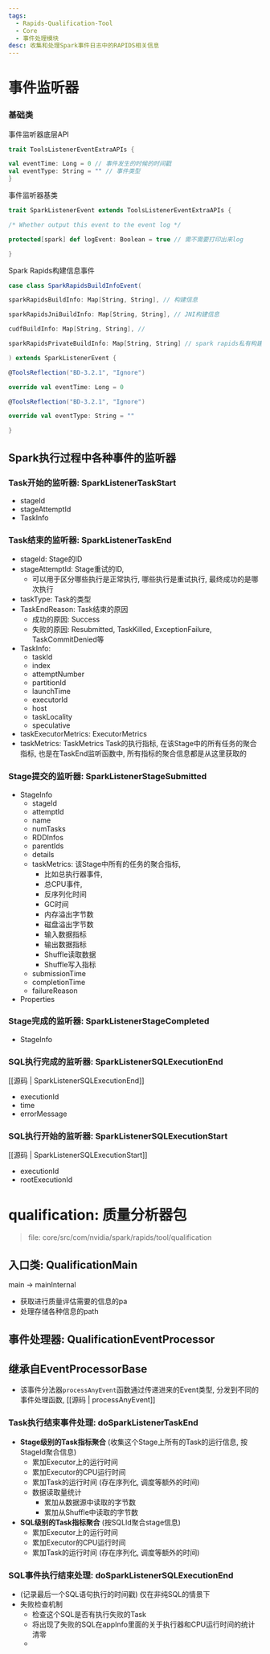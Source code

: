```yaml
---
tags:
  - Rapids-Qualification-Tool
  - Core
  - 事件处理模块
desc: 收集和处理Spark事件日志中的RAPIDS相关信息
---
```

# 事件监听器
### 基础类
事件监听器底层API

```scala
trait ToolsListenerEventExtraAPIs {

val eventTime: Long = 0 // 事件发生的时候的时间戳
val eventType: String = "" // 事件类型
}
```

事件监听器基类

```scala
trait SparkListenerEvent extends ToolsListenerEventExtraAPIs {

/* Whether output this event to the event log */

protected[spark] def logEvent: Boolean = true // 需不需要打印出来log

}
```

Spark Rapids构建信息事件

```scala
case class SparkRapidsBuildInfoEvent(

sparkRapidsBuildInfo: Map[String, String], // 构建信息

sparkRapidsJniBuildInfo: Map[String, String], // JNI构建信息

cudfBuildInfo: Map[String, String], // 

sparkRapidsPrivateBuildInfo: Map[String, String] // spark rapids私有构建信息

) extends SparkListenerEvent {

@ToolsReflection("BD-3.2.1", "Ignore")

override val eventTime: Long = 0

@ToolsReflection("BD-3.2.1", "Ignore")

override val eventType: String = ""

}
```

## Spark执行过程中各种事件的监听器
### Task开始的监听器: SparkListenerTaskStart
- stageId
- stageAttemptId
- TaskInfo
### Task结束的监听器: SparkListenerTaskEnd
- stageId: Stage的ID
- stageAttemptId: Stage重试的ID, 
	- 可以用于区分哪些执行是正常执行, 哪些执行是重试执行, 最终成功的是哪次执行
- taskType: Task的类型
- TaskEndReason: Task结束的原因
	- 成功的原因: Success
	- 失败的原因: Resubmitted, TaskKilled, ExceptionFailure, TaskCommitDenied等
- TaskInfo: 
	- taskId
	- index
	- attemptNumber
	- partitionId
	- launchTime
	- executorId
	- host
	- taskLocality
	- speculative
- taskExecutorMetrics: ExecutorMetrics
- taskMetrics: TaskMetrics Task的执行指标, 在该Stage中的所有任务的聚合指标, 也是在TaskEnd监听函数中, 所有指标的聚合信息都是从这里获取的
### Stage提交的监听器: SparkListenerStageSubmitted
- StageInfo
	- stageId
	- attemptId
	- name
	- numTasks
	- RDDInfos
	- parentIds
	- details
	- taskMetrics: 该Stage中所有的任务的聚合指标, 
		- 比如总执行器事件, 
		- 总CPU事件, 
		- 反序列化时间
		- GC时间
		- 内存溢出字节数
		- 磁盘溢出字节数
		- 输入数据指标
		- 输出数据指标
		- Shuffle读取数据
		- Shuffle写入指标
	- submissionTime
	- completionTime
	- failureReason
- Properties

### Stage完成的监听器: SparkListenerStageCompleted
- StageInfo
### SQL执行完成的监听器: SparkListenerSQLExecutionEnd
[[源码 | SparkListenerSQLExecutionEnd]]
- executionId
- time
- errorMessage
### SQL执行开始的监听器: SparkListenerSQLExecutionStart
[[源码 | SparkListenerSQLExecutionStart]]

- executionId
- rootExecutionId
# qualification: 质量分析器包 
> file: core/src/com/nvidia/spark/rapids/tool/qualification
## 入口类: QualificationMain
main -> mainInternal

- 获取进行质量评估需要的信息的pa
- 处理存储各种信息的path
## 事件处理器: QualificationEventProcessor
## 继承自EventProcessorBase
- 该事件分法器`processAnyEvent`函数通过传递进来的Event类型, 分发到不同的事件处理函数, [[源码 | processAnyEvent]]
### Task执行结束事件处理: doSparkListenerTaskEnd
- **Stage级别的Task指标聚合** (收集这个Stage上所有的Task的运行信息, 按StageId聚合信息)
	- 累加Executor上的运行时间
	- 累加Executor的CPU运行时间
	- 累加Task的运行时间 (存在序列化, 调度等额外的时间)
	- 数据读取量统计
		- 累加从数据源中读取的字节数
		- 累加从Shuffle中读取的字节数
- **SQL级别的Task指标聚合** (按SQLId聚合stage信息)
	- 累加Executor上的运行时间
	- 累加Executor的CPU运行时间
	- 累加Task的运行时间 (存在序列化, 调度等额外的时间)

### SQL事件执行结束处理: doSparkListenerSQLExecutionEnd
- (记录最后一个SQL语句执行的时间戳) 仅在非纯SQL的情景下
- 失败检查机制
	- 检查这个SQL是否有执行失败的Task
	- 将出现了失败的SQL在appInfo里面的关于执行器和CPU运行时间的统计清零
	- 